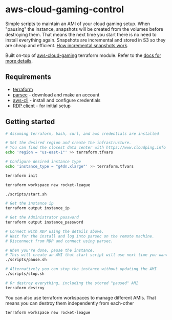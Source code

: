 # aws-cloud-gaming-control

Simple scripts to maintain an AMI of your cloud gaming setup. When "pausing" the instance, snapshots will be created from the volumes before destroying them. That means the next time you start there is no need to install everything again. Snapshots are incremental and stored in S3 so they are cheap and efficient. [How incremental snapshots work](https://docs.aws.amazon.com/AWSEC2/latest/UserGuide/EBSSnapshots.html#how_snapshots_work).

Built on-top of [aws-cloud-gaming](https://github.com/badjware/aws-cloud-gaming) terraform module. Refer to the [docs for more details](https://github.com/badjware/aws-cloud-gaming/blob/master/docs/getting_started.md).

## Requirements

* [terraform](https://www.terraform.io/downloads.html)
* [parsec](https://parsecgaming.com/downloads/) - download and make an account
* [aws-cli](https://docs.aws.amazon.com/polly/latest/dg/setup-aws-cli.html) - install and configure credentials
* [RDP client](https://apps.apple.com/us/app/microsoft-remote-desktop/id1295203466?mt=12) - for initial setup

## Getting started

``` bash
# Assuming terraform, bash, curl, and aws credentials are installed

# Set the desired region and create the infrastructure.
# You can find the closest data center with https://www.cloudping.info
echo 'region = "us-east-1"' >> terraform.tfvars

# Configure desired instance type
echo 'instance_type = "g4dn.xlarge"' >> terraform.tfvars

terraform init

terraform workspace new rocket-league

./scripts/start.sh

# Get the instance ip
terraform output instance_ip

# Get the Administrator password
terraform output instance_password

# Connect with RDP using the details above.
# Wait for the install and log into parsec on the remote machine.
# Disconnect from RDP and connect using parsec.

# When you're done, pause the instance.
# This will create an AMI that start script will use next time you want to play so you don't have to re-install and configure everything again.
./scripts/pause.sh

# Alternatively you can stop the instance without updating the AMI
./scripts/stop.sh

# Or destroy everything, including the stored "paused" AMI
terraform destroy
```

You can also use terraform workspaces to manage different AMIs.
That means you can destroy them independently from each-other

```
terraform workspace new rocket-league
```

